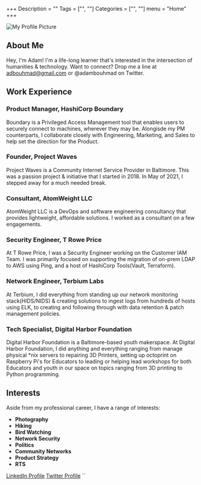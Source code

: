 +++
Description = ""
Tags = ["", ""]
Categories = ["", ""]
menu = "Home"
+++

![My Profile Picture](https://pbs.twimg.com/profile_images/1669370127673073664/01m-kV0E_400x400.jpg)

## About Me

Hey, I'm Adam! I'm a life-long learner that's interested in the intersection of humanities & technology. Want to connect? Drop me a line at adbouhmad@gmail.com or @adambouhmad on Twitter.

## Work Experience

### Product Manager, HashiCorp Boundary
Boundary is a Privileged Access Management tool that enables users to securely connect to machines, wherever they may be. Alongisde my PM counterparts, I collaborate closely with Engineering, Marketing, and Sales to help set the direction for the Product. 

### Founder, Project Waves
Project Waves is a Community Internet Service Provider in Baltimore. This was a passion project & initiative that I started in 2018. In May of 2021, I stepped away for a much needed break.  

### Consultant, AtomWeight LLC 
AtomWeight LLC is a DevOps and software engineering consultancy that provides lightweight, affordable solutions. I worked as a consultant on a few engagements.

### Security Engineer, T Rowe Price
At T Rowe Price, I was a Security Engineer working on the Customer IAM Team. I was primarily focused on supporting the migration of on-prem LDAP to AWS using Ping, and a host of HashiCorp Tools(Vault, Terraform).

### Network Engineer, Terbium Labs
At Terbium, I did everything from standing up our network monitoring stack(HIDS/NIDS) & creating solutions to ingest logs from hundreds of hosts using ELK, to creating and following through with data retention & patch management policies.

### Tech Specialist, Digital Harbor Foundation
Digital Harbor Foundation is a Baltimore-based youth makerspace. At Digital Harbor Foundation, I did anything and everything ranging from manage physical *nix servers to repairing 3D Printers, setting up octoprint on Raspberry Pi's for Educators to leading or helping lead workshops for both Educators and youth in our space on topics ranging from 3D printing to Python programming. 

## Interests

Aside from my professional career, I have a range of interests:

- **Photography** 
- **Hiking**
- **Bird Watching**
- **Network Security** 
- **Politics** 
- **Community Networks** 
- **Product Strategy**
- **RTS** 

[LinkedIn Profile](https://www.linkedin.com/in/bouhmad/)
[Twitter Profile](https://twitter.com/AdamBouhmad)
``
